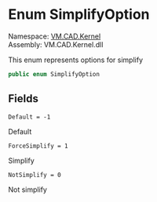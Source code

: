 # <a id="VM_CAD_Kernel_SimplifyOption"></a> Enum SimplifyOption

Namespace: [VM.CAD.Kernel](VM.CAD.Kernel.md)  
Assembly: VM.CAD.Kernel.dll  

This enum represents options for <xref href="VM.CAD.Kernel.Body" data-throw-if-not-resolved="false"></xref> simplify

```csharp
public enum SimplifyOption
```

## Fields

`Default = -1` 

Default



`ForceSimplify = 1` 

Simplify



`NotSimplify = 0` 

Not simplify



